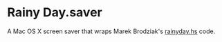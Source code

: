 # Rainy Day.saver

A Mac OS X screen saver that wraps Marek Brodziak's [rainyday.hs][rainyday]
code.

  [rainyday]: https://github.com/maroslaw/rainyday.js
